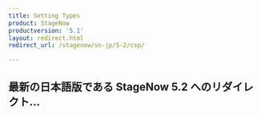 ```yaml
---
title: Setting Types
product: StageNow
productversion: '5.1'
layout: redirect.html
redirect_url: /stagenow/sn-jp/5-2/csp/

---
```


## 最新の日本語版である StageNow 5.2 へのリダイレクト...










